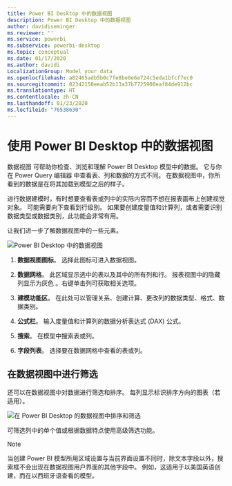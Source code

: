 ```yaml
---
title: Power BI Desktop 中的数据视图
description: Power BI Desktop 中的数据视图
author: davidiseminger
ms.reviewer: ''
ms.service: powerbi
ms.subservice: powerbi-desktop
ms.topic: conceptual
ms.date: 01/17/2020
ms.author: davidi
LocalizationGroup: Model your data
ms.openlocfilehash: a82465adb5b0c7fe8be0e6e724c5eda1bfcf7ec0
ms.sourcegitcommit: 02342150eeab52b13a37b7725900eaf84de912bc
ms.translationtype: HT
ms.contentlocale: zh-CN
ms.lasthandoff: 01/23/2020
ms.locfileid: "76538630"
---
```

# <a name="work-with-data-view-in-power-bi-desktop"></a>使用 Power BI Desktop 中的数据视图

数据视图  可帮助你检查、浏览和理解 Power BI Desktop  模型中的数据。 它与你在 Power Query 编辑器  中查看表、列和数据的方式不同。 在数据视图中，你所看到的数据是在将其加载到模型之后的样子。 

进行数据建模时，有时想要查看表或列中的实际内容而不想在报表画布上创建视觉对象。 可能需要向下查看到行级别。 如果要创建度量值和计算列，或者需要识别数据类型或数据类别，此功能会非常有用。

让我们进一步了解数据视图中的一些元素。

![Power BI Desktop 中的数据视图](media/desktop-data-view/dataview_fullscreen.png)

1. **数据视图图标**。 选择此图标可进入数据视图。

2. **数据网格**。 此区域显示选中的表以及其中的所有列和行。 报表视图中的隐藏列显示为灰色  。右键单击列可获取相关选项。

3. **建模功能区**。 在此处可以管理关系、创建计算、更改列的数据类型、格式、数据类别。

4. **公式栏**。 输入度量值和计算列的数据分析表达式 (DAX) 公式。

5. **搜索**。 在模型中搜索表或列。

6. **字段列表**。 选择要在数据网格中查看的表或列。

## <a name="filtering-in-data-view"></a>在数据视图中进行筛选

还可以在数据视图中对数据进行筛选和排序。 每列显示标识排序方向的图表（若适用）。

![在 Power BI Desktop 的数据视图中排序和筛选](media/desktop-data-view/dataview_sort-and-filter.png)

可筛选列中的单个值或根据数据特点使用高级筛选功能。

> [!NOTE]
> 当创建 Power BI 模型所用区域设置与当前界面设置不同时，除文本字段以外，搜索框不会出现在数据视图用户界面的其他字段中。 例如，这适用于以美国英语创建，而在以西班牙语查看的模型。
